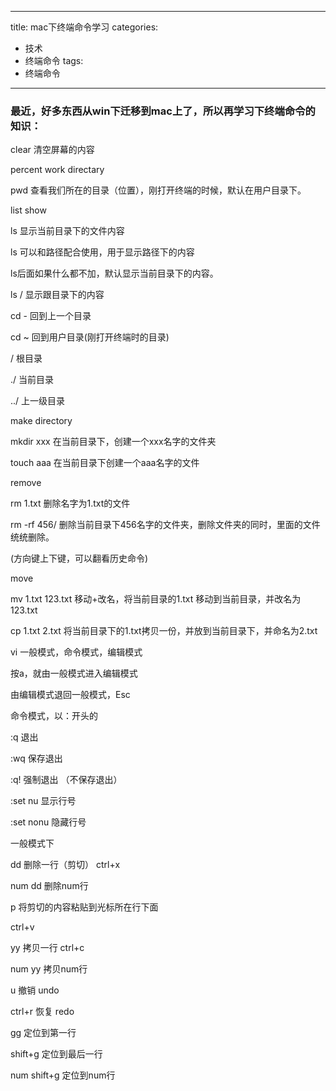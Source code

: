 
---
title: mac下终端命令学习
categories:
- 技术
- 终端命令
tags:
- 终端命令
---

### 最近，好多东西从win下迁移到mac上了，所以再学习下终端命令的知识：

clear 清空屏幕的内容

percent work directary

pwd  查看我们所在的目录（位置），刚打开终端的时候，默认在用户目录下。

list show

ls  显示当前目录下的文件内容

ls 可以和路径配合使用，用于显示路径下的内容

ls后面如果什么都不加，默认显示当前目录下的内容。

ls /  显示跟目录下的内容

cd -   回到上一个目录

cd ~  回到用户目录(刚打开终端时的目录)



/  根目录

./ 当前目录

../ 上一级目录

<!--more-->

make directory

mkdir xxx  在当前目录下，创建一个xxx名字的文件夹

touch aaa  在当前目录下创建一个aaa名字的文件


remove

rm 1.txt  删除名字为1.txt的文件

rm -rf 456/  删除当前目录下456名字的文件夹，删除文件夹的同时，里面的文件统统删除。

(方向键上下键，可以翻看历史命令)



move 

mv 1.txt 123.txt 移动+改名，将当前目录的1.txt 移动到当前目录，并改名为123.txt



cp 1.txt 2.txt 将当前目录下的1.txt拷贝一份，并放到当前目录下，并命名为2.txt



vi  一般模式，命令模式，编辑模式

按a，就由一般模式进入编辑模式

由编辑模式退回一般模式，Esc



命令模式，以：开头的

:q    退出

:wq 保存退出

:q!    强制退出 （不保存退出）

:set nu   显示行号

:set nonu  隐藏行号



一般模式下

dd     删除一行（剪切）  ctrl+x

num  dd    删除num行


p   将剪切的内容粘贴到光标所在行下面

ctrl+v



yy   拷贝一行    ctrl+c

num yy  拷贝num行



u   撤销   undo

ctrl+r   恢复   redo



gg   定位到第一行

shift+g    定位到最后一行

num shift+g   定位到num行